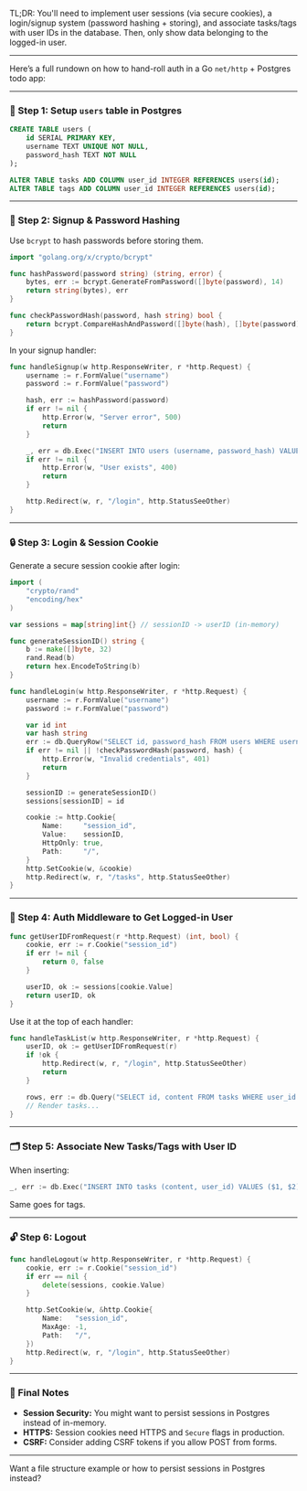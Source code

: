 TL;DR: You'll need to implement user sessions (via secure cookies), a login/signup system (password hashing + storing), and associate tasks/tags with user IDs in the database. Then, only show data belonging to the logged-in user.

---

Here’s a full rundown on how to hand-roll auth in a Go `net/http` + Postgres todo app:

---

### 🔐 Step 1: Setup `users` table in Postgres

```sql
CREATE TABLE users (
    id SERIAL PRIMARY KEY,
    username TEXT UNIQUE NOT NULL,
    password_hash TEXT NOT NULL
);

ALTER TABLE tasks ADD COLUMN user_id INTEGER REFERENCES users(id);
ALTER TABLE tags ADD COLUMN user_id INTEGER REFERENCES users(id);
```

---

### 🔑 Step 2: Signup & Password Hashing

Use `bcrypt` to hash passwords before storing them.

```go
import "golang.org/x/crypto/bcrypt"

func hashPassword(password string) (string, error) {
    bytes, err := bcrypt.GenerateFromPassword([]byte(password), 14)
    return string(bytes), err
}

func checkPasswordHash(password, hash string) bool {
    return bcrypt.CompareHashAndPassword([]byte(hash), []byte(password)) == nil
}
```

In your signup handler:

```go
func handleSignup(w http.ResponseWriter, r *http.Request) {
    username := r.FormValue("username")
    password := r.FormValue("password")

    hash, err := hashPassword(password)
    if err != nil {
        http.Error(w, "Server error", 500)
        return
    }

    _, err = db.Exec("INSERT INTO users (username, password_hash) VALUES ($1, $2)", username, hash)
    if err != nil {
        http.Error(w, "User exists", 400)
        return
    }

    http.Redirect(w, r, "/login", http.StatusSeeOther)
}
```

---

### 🔒 Step 3: Login & Session Cookie

Generate a secure session cookie after login:

```go
import (
    "crypto/rand"
    "encoding/hex"
)

var sessions = map[string]int{} // sessionID -> userID (in-memory)

func generateSessionID() string {
    b := make([]byte, 32)
    rand.Read(b)
    return hex.EncodeToString(b)
}

func handleLogin(w http.ResponseWriter, r *http.Request) {
    username := r.FormValue("username")
    password := r.FormValue("password")

    var id int
    var hash string
    err := db.QueryRow("SELECT id, password_hash FROM users WHERE username=$1", username).Scan(&id, &hash)
    if err != nil || !checkPasswordHash(password, hash) {
        http.Error(w, "Invalid credentials", 401)
        return
    }

    sessionID := generateSessionID()
    sessions[sessionID] = id

    cookie := http.Cookie{
        Name:     "session_id",
        Value:    sessionID,
        HttpOnly: true,
        Path:     "/",
    }
    http.SetCookie(w, &cookie)
    http.Redirect(w, r, "/tasks", http.StatusSeeOther)
}
```

---

### 👤 Step 4: Auth Middleware to Get Logged-in User

```go
func getUserIDFromRequest(r *http.Request) (int, bool) {
    cookie, err := r.Cookie("session_id")
    if err != nil {
        return 0, false
    }

    userID, ok := sessions[cookie.Value]
    return userID, ok
}
```

Use it at the top of each handler:

```go
func handleTaskList(w http.ResponseWriter, r *http.Request) {
    userID, ok := getUserIDFromRequest(r)
    if !ok {
        http.Redirect(w, r, "/login", http.StatusSeeOther)
        return
    }

    rows, err := db.Query("SELECT id, content FROM tasks WHERE user_id = $1", userID)
    // Render tasks...
}
```

---

### 🗂 Step 5: Associate New Tasks/Tags with User ID

When inserting:

```go
_, err := db.Exec("INSERT INTO tasks (content, user_id) VALUES ($1, $2)", taskContent, userID)
```

Same goes for tags.

---

### 🔓 Step 6: Logout

```go
func handleLogout(w http.ResponseWriter, r *http.Request) {
    cookie, err := r.Cookie("session_id")
    if err == nil {
        delete(sessions, cookie.Value)
    }

    http.SetCookie(w, &http.Cookie{
        Name:   "session_id",
        MaxAge: -1,
        Path:   "/",
    })
    http.Redirect(w, r, "/login", http.StatusSeeOther)
}
```

---

### 🛑 Final Notes

* **Session Security:** You might want to persist sessions in Postgres instead of in-memory.
* **HTTPS:** Session cookies need HTTPS and `Secure` flags in production.
* **CSRF:** Consider adding CSRF tokens if you allow POST from forms.

---

Want a file structure example or how to persist sessions in Postgres instead?
